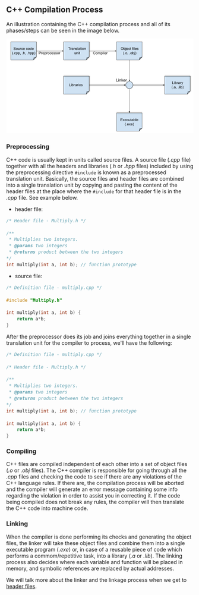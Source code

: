 ## C++ Compilation Process

An illustration containing the C++ compilation process and all of its phases/steps can be seen in the image below.

![Compilation Flowchart](../img/compilation-process.png)

### Preprocessing
C++ code is usually kept in units called source files. A source file (_.cpp_ file) together with all the headers and libraries (_.h_ or _.hpp_ files) included by using the preprocessing directive `#include` is known as a preprocessed translation unit. Basically, the source files and header files are combined into a single translation unit by copying and pasting the content of the header files at the place where the `#include` for that header file is in the _.cpp_ file. See example below.

* header file:
```c++
/* Header file - Multiply.h */

/**
 * Multiplies two integers.
 * @params two integers
 * @returns product between the two integers
*/
int multiply(int a, int b); // function prototype
```
* source file:
```c++
/* Definition file - multiply.cpp */

#include "Multiply.h"

int multiply(int a, int b) {
    return a*b;
}
```
After the preprocessor does its job and joins everything together in a single translation unit for the compiler to process, we'll have the following:
```c++
/* Definition file - multiply.cpp */

/* Header file - Multiply.h */

/**
 * Multiplies two integers.
 * @params two integers
 * @returns product between the two integers
*/
int multiply(int a, int b); // function prototype

int multiply(int a, int b) {
    return a*b;
}
```

### Compiling
C++ files are compiled independent of each other into a set of object files (_.o_ or _.obj_ files). The C++ compiler is responsible for going through all the _.cpp_ files and checking the code to see if there are any violations of the C++ language rules. If there are, the compilation process will be aborted and the compiler will generate an error message containing some info regarding the violation in order to assist you in correcting it. If the code being compiled does not break any rules, the compiler will then translate the C++ code into machine code.

### Linking
When the compiler is done performing its checks and generating the object files, the linker will take these object files and combine them into a single executable program (_.exe_) or, in case of a reusable piece of code which performs a commom/repetitive task, into a library (_.a_ or _.lib_). The linking process also decides where each variable and function will be placed in memory, and symbolic references are replaced by actual addresses.

We will talk more about the linker and the linkage process when we get to [header files](../header-files/README.md).


